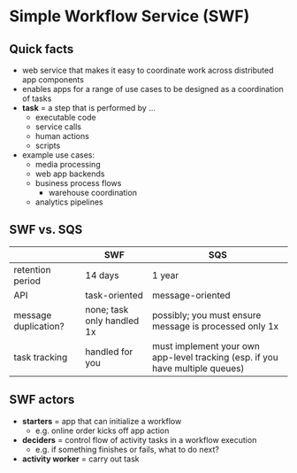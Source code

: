 # Simple Workflow Service (SWF)

## Quick facts
- web service that makes it easy to coordinate work across distributed app components
- enables apps for a range of use cases to be designed as a coordination of tasks
- __task__ = a step that is performed by ...
  - executable code
  - service calls
  - human actions
  - scripts
- example use cases:
  - media processing
  - web app backends
  - business process flows
    - warehouse coordination
  - analytics pipelines

## SWF vs. SQS

|                      | SWF                        | SQS              |
|----------------------|----------------------------|------------------|
| retention period     | 14 days                    | 1 year           |
| API                  | task-oriented              | message-oriented |
| message duplication? | none; task only handled 1x | possibly; you must ensure message is processed only 1x |
| task tracking        | handled for you            | must implement your own app-level tracking (esp. if you have multiple queues) |

## SWF actors
- __starters__ = app that can initialize a workflow
  - e.g. online order kicks off app action
- __deciders__ = control flow of activity tasks in a workflow execution
  - e.g. if something finishes or fails, what to do next?
- __activity worker__ = carry out task